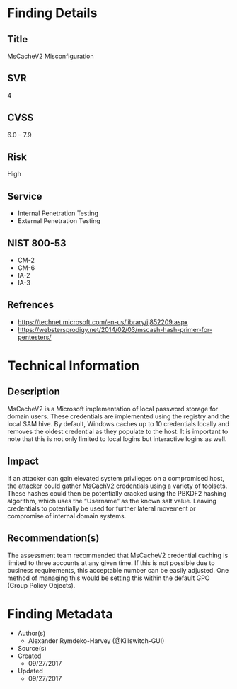 
# Finding Details 

## Title
  MsCacheV2 Misconfiguration 
## SVR
  4
## CVSS
  6.0 – 7.9
## Risk
  High
## Service
  * Internal Penetration Testing
  * External Penetration Testing 
## NIST 800-53 
  * CM-2
  * CM-6
  * IA-2
  * IA-3
## Refrences
  * https://technet.microsoft.com/en-us/library/jj852209.aspx
  * https://webstersprodigy.net/2014/02/03/mscash-hash-primer-for-pentesters/
  
# Technical Information

## Description 
MsCacheV2 is a Microsoft implementation of local password storage for domain users. These credentials are implemented using the registry and the local SAM hive. By default, Windows caches up to 10 credentials locally and removes the oldest credential as they populate to the host. It is important to note that this is not only limited to local logins but interactive logins as well. 

## Impact
If an attacker can gain elevated system privileges on a compromised host, the attacker could gather MsCachV2 credentials using a variety of toolsets. These hashes could then be potentially cracked using the PBKDF2 hashing algorithm, which uses the “Username” as the known salt value. Leaving credentials to potentially be used for further lateral movement or compromise of internal domain systems.  

## Recommendation(s)
The assessment team recommended that MsCacheV2 credential caching is limited to three accounts at any given time. If this is not possible due to business requirements, this acceptable number can be easily adjusted. One method of managing this would be setting this within the default GPO (Group Policy Objects). 

# Finding Metadata
  * Author(s)
    * Alexander Rymdeko-Harvey (@Killswitch-GUI)
  * Source(s)
  * Created
    * 09/27/2017
  * Updated
    * 09/27/2017

